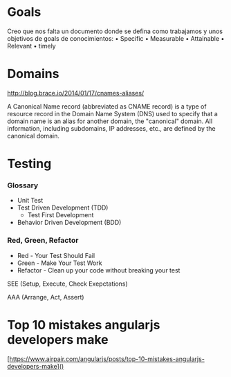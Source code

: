 # Goals

Creo que nos falta un documento donde se defina como trabajamos y unos objetivos de goals de conocimientos:
•	Specific
•	Measurable
•	Attainable
•	Relevant 
•	timely

# Domains

http://blog.brace.io/2014/01/17/cnames-aliases/

A Canonical Name record (abbreviated as CNAME record) is a type of resource record in the Domain Name System (DNS) used to specify that a domain name is an alias for another domain, the "canonical" domain. All information, including subdomains, IP addresses, etc., are defined by the canonical domain.

# Testing

### Glossary

+ Unit Test
+ Test Driven Development (TDD)
    * Test First Development
+ Behavior Driven Development (BDD)

### Red, Green, Refactor

+ Red - Your Test Should Fail
+ Green - Make Your Test Work
+ Refactor - Clean up your code without breaking your test

SEE (Setup, Execute, Check Exepctations)

AAA (Arrange, Act, Assert)

# Top 10 mistakes angularjs developers make

[https://www.airpair.com/angularjs/posts/top-10-mistakes-angularjs-developers-make]()
